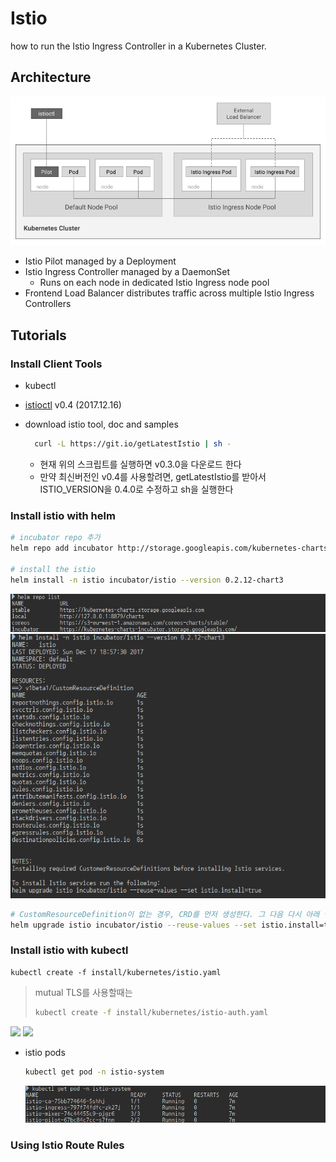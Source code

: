 # Istio
how to run the Istio Ingress Controller in a Kubernetes Cluster.

## Architecture
![](img/istio-ingress.png)
  - Istio Pilot managed by a Deployment
  - Istio Ingress Controller managed by a DaemonSet
    - Runs on each node in dedicated Istio Ingress node pool
  - Frontend Load Balancer distributes traffic across multiple Istio Ingress Controllers
## Tutorials
### Install Client Tools
- kubectl
- [istioctl](https://github.com/istio/istio/releases) v0.4 (2017.12.16)

- download istio tool, doc and samples
  ```bash
    curl -L https://git.io/getLatestIstio | sh -
  ```
  * 현재 위의 스크립트를 실행하면 v0.3.0을 다운로드 한다
  * 만약 최신버전인 v0.4를 사용할려면, getLatestIstio를 받아서 ISTIO_VERSION을 0.4.0로 수정하고 sh을 실행한다

<!-- 
Kubernetes 1.7.3 or newer cluster with RBAC(Role-Based Access Control) - enabled -->

<!-- Minikube
- Grant Cluster Admin Permissions to the current User
  Admin permissions are required to create the necessary RBAC rules for the Istio Pilot and Ingress Controller:
  ```bash
  kubectl create clusterrolebinding cluster-admin-binding \
    --clusterrole=cluster-admin \
    --user=$(gcloud config get-value core/account)
  ``` -->

### Install istio with helm
```bash
# incubator repo 추가
helm repo add incubator http://storage.googleapis.com/kubernetes-charts-incubator

# install the istio 
helm install -n istio incubator/istio --version 0.2.12-chart3
```
![](img/helm-repo-list.png)
![](img/istio-helm-install.png)
```bash
# CustomResourceDefinition이 없는 경우, CRD를 먼저 생성한다. 그 다음 다시 아래 명령어를 실행한다.
helm upgrade istio incubator/istio --reuse-values --set istio.install=true
```

### Install istio with kubectl
<!-- 
### Grant Permissions
```bash
# kubernetes api version을 확인한다.
kubectl api-versions | grep rbac

# if you have alpha version, run:
kubectl apply -f install/kubernetes/istio-rbac-alpha.yaml

# if you have beta version, run:
kubectl apply -f install/kubernetes/istio-rbac-beta.yaml
``` -->
```
kubectl create -f install/kubernetes/istio.yaml
```
> mutual TLS를 사용할때는 
> ```bash
> kubectl create -f install/kubernetes/istio-auth.yaml
> ```
![](img/istio-install.png)
![](img/istio-install-dashboard.png)

- istio pods
  ```bash
  kubectl get pod -n istio-system
  ```
  ![](img/istio-pods.png)

### Using Istio Route Rules